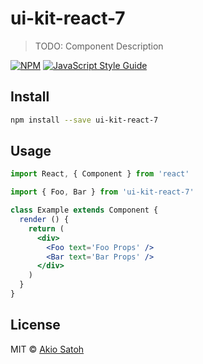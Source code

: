# ui-kit-react-7

> TODO: Component Description

[![NPM](https://img.shields.io/npm/v/ui-kit-react-7.svg)](https://www.npmjs.com/package/ui-kit-react-7) [![JavaScript Style Guide](https://img.shields.io/badge/code_style-standard-brightgreen.svg)](https://standardjs.com)

## Install

```bash
npm install --save ui-kit-react-7
```

## Usage

```jsx
import React, { Component } from 'react'

import { Foo, Bar } from 'ui-kit-react-7'

class Example extends Component {
  render () {
    return (
      <div>
        <Foo text='Foo Props' />
        <Bar text='Bar Props' />
      </div>
    )
  }
}
```

## License

MIT © [Akio Satoh](https://github.com/devtunnel1)
